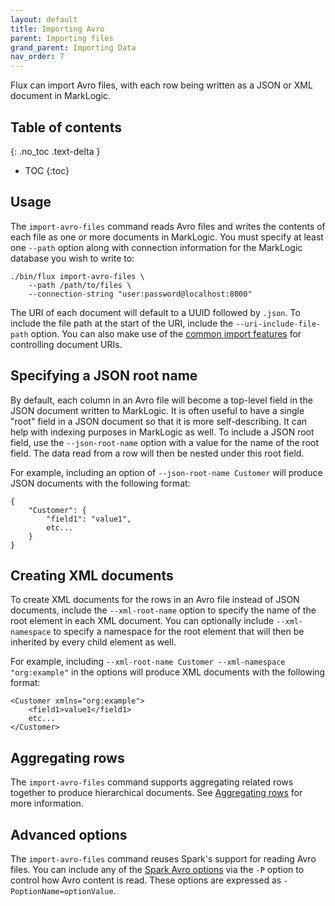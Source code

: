 ```yaml
---
layout: default
title: Importing Avro
parent: Importing files
grand_parent: Importing Data
nav_order: 7
---
```


Flux can import Avro files, with each row being written as a JSON or XML document in MarkLogic.

## Table of contents
{: .no_toc .text-delta }

- TOC
{:toc}

## Usage

The `import-avro-files` command reads Avro files and writes the contents of each file as one or more
documents in MarkLogic. You must specify at least one `--path` option along with connection information for the
MarkLogic database you wish to write to:

```
./bin/flux import-avro-files \
    --path /path/to/files \
    --connection-string "user:password@localhost:8000"
```

The URI of each document will default to a UUID followed by `.json`. To include the file path at the start of the URI,
include the `--uri-include-file-path` option. You can also make use of the
[common import features](../common-import-features.md) for controlling document URIs.

## Specifying a JSON root name

By default, each column in an Avro file will become a top-level field in the JSON document written to
MarkLogic. It is often useful to have a single "root" field in a JSON document so that it is more self-describing. It
can help with indexing purposes in MarkLogic as well. To include a JSON root field, use the `--json-root-name` option with
a value for the name of the root field. The data read from a row will then be nested under this root field.

For example, including an option of `--json-root-name Customer` will produce JSON documents with the following format:

```
{
    "Customer": {
        "field1": "value1",
        etc...
    }
}
```

## Creating XML documents

To create XML documents for the rows in an Avro file instead of JSON documents, include the `--xml-root-name`
option to specify the name of the root element in each XML document. You can optionally include `--xml-namespace` to
specify a namespace for the root element that will then be inherited by every child element as well.

For example, including `--xml-root-name Customer --xml-namespace "org:example"` in the options will produce XML
documents with the following format:

```
<Customer xmlns="org:example">
    <field1>value1</field1>
    etc...
</Customer>
```

## Aggregating rows

The `import-avro-files` command supports aggregating related rows together to produce hierarchical documents. See
[Aggregating rows](../aggregating-rows.md) for more information.

## Advanced options

The `import-avro-files` command reuses Spark's support for reading Avro files. You can include any of
the [Spark Avro options](https://spark.apache.org/docs/latest/sql-data-sources-avro.html) via the `-P` option
to control how Avro content is read. These options are expressed as `-PoptionName=optionValue`.
